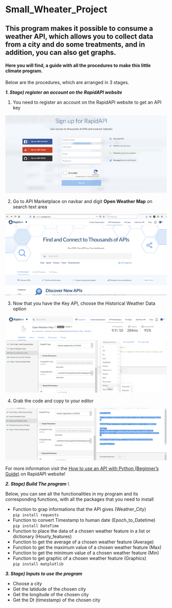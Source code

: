 # Small_Wheater_Project
## This program makes it possible to consume a weather API, which allows you to collect data from a city and do some treatments, and in addition, you can also get graphs.

#### Here you will find, a guide with all the procedures to make this little climate program. 

Below are the procedures, which are arranged in 3 stages.

***1. Stage) register an account on the RapidAPI website***

   1. You need to register an account on the RapidAPI website to get an API key

   <img src="RapidAPI.png"  width=600>

   2. Go to API Marketplace on navbar and digit **Open Weather Map** on search text area

   <img src="RapidAPI_2.png" width=600>

   3. Now that you have the Key API, choose the Historical Weather Data option
    
   <img src="RapidAPI_3.png" width=600>
   
   4. Grab the code and copy to your editor 
    
   <img src="RapidAPI_4.png" width=600>
    
    
For more information visit the [How to use an API with Python (Beginner’s Guide)](https://rapidapi.com/blog/how-to-use-an-api-with-python/) on RapidAPI website!


***2. Stage) Build The program*** \

Below, you can see all the functionalities in my program and its corresponding functions, with all the packages that you need to install 

   * Function to grap informations that the API gives (Weather_City) \
```pip install requests```
   * Function to convert Timestamp to human date (Epoch_to_Datetime) \
```pip install DateTime```   
   * Function to place the data of a chosen weather feature in a list or dictionary (Hourly_features)
   * Function to get the average of a chosen weather feature (Average)
   * Function to get the maximum value of a chosen weather feature (Max)
   * Function to get the minimum value of a chosen weather feature (Min)
   * Function to get graphic of a chosen weather feature (Graphics) \
```pip install matplotlib```

***3. Stage) Inputs to use the program*** 
   * Choose a city
   * Get the latidude of the chosen city
   * Get the longitude of the chosen city
   * Get the Dt (timestamp) of the chosen city
